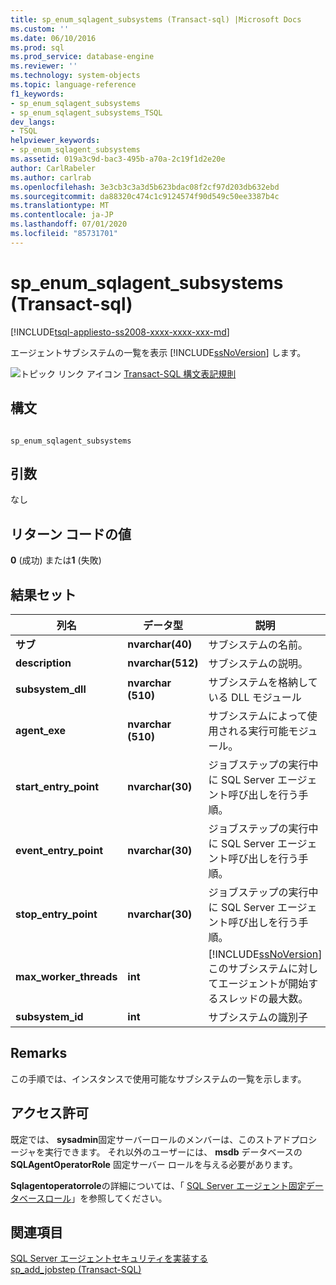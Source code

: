 ```yaml
---
title: sp_enum_sqlagent_subsystems (Transact-sql) |Microsoft Docs
ms.custom: ''
ms.date: 06/10/2016
ms.prod: sql
ms.prod_service: database-engine
ms.reviewer: ''
ms.technology: system-objects
ms.topic: language-reference
f1_keywords:
- sp_enum_sqlagent_subsystems
- sp_enum_sqlagent_subsystems_TSQL
dev_langs:
- TSQL
helpviewer_keywords:
- sp_enum_sqlagent_subsystems
ms.assetid: 019a3c9d-bac3-495b-a70a-2c19f1d2e20e
author: CarlRabeler
ms.author: carlrab
ms.openlocfilehash: 3e3cb3c3a3d5b623bdac08f2cf97d203db632ebd
ms.sourcegitcommit: da88320c474c1c9124574f90d549c50ee3387b4c
ms.translationtype: MT
ms.contentlocale: ja-JP
ms.lasthandoff: 07/01/2020
ms.locfileid: "85731701"
---
```

# <a name="sp_enum_sqlagent_subsystems-transact-sql"></a>sp_enum_sqlagent_subsystems (Transact-sql)
[!INCLUDE[tsql-appliesto-ss2008-xxxx-xxxx-xxx-md](../../includes/applies-to-version/sqlserver.md)]

  エージェントサブシステムの一覧を表示 [!INCLUDE[ssNoVersion](../../includes/ssnoversion-md.md)] します。  
  
 ![トピック リンク アイコン](../../database-engine/configure-windows/media/topic-link.gif "トピック リンク アイコン") [Transact-SQL 構文表記規則](../../t-sql/language-elements/transact-sql-syntax-conventions-transact-sql.md)  
  
## <a name="syntax"></a>構文  
  
```  
  
sp_enum_sqlagent_subsystems  
```  
  
## <a name="arguments"></a>引数  
 なし  
  
## <a name="return-code-values"></a>リターン コードの値  
 **0** (成功) または**1** (失敗)  
  
## <a name="result-sets"></a>結果セット  
  
|列名|データ型|説明|  
|-----------------|---------------|-----------------|  
|**サブ**|**nvarchar(40)**|サブシステムの名前。|  
|**description**|**nvarchar(512)**|サブシステムの説明。|  
|**subsystem_dll**|**nvarchar (510)**|サブシステムを格納している DLL モジュール|  
|**agent_exe**|**nvarchar (510)**|サブシステムによって使用される実行可能モジュール。|  
|**start_entry_point**|**nvarchar(30)**|ジョブステップの実行中に SQL Server エージェント呼び出しを行う手順。|  
|**event_entry_point**|**nvarchar(30)**|ジョブステップの実行中に SQL Server エージェント呼び出しを行う手順。|  
|**stop_entry_point**|**nvarchar(30)**|ジョブステップの実行中に SQL Server エージェント呼び出しを行う手順。|  
|**max_worker_threads**|**int**|[!INCLUDE[ssNoVersion](../../includes/ssnoversion-md.md)]このサブシステムに対してエージェントが開始するスレッドの最大数。|  
|**subsystem_id**|**int**|サブシステムの識別子|  
  
## <a name="remarks"></a>Remarks  
 この手順では、インスタンスで使用可能なサブシステムの一覧を示します。  
  
## <a name="permissions"></a>アクセス許可  
 既定では、 **sysadmin**固定サーバーロールのメンバーは、このストアドプロシージャを実行できます。 それ以外のユーザーには、 **msdb** データベースの **SQLAgentOperatorRole** 固定サーバー ロールを与える必要があります。  
  
 **Sqlagentoperatorrole**の詳細については、「 [SQL Server エージェント固定データベースロール](../../ssms/agent/sql-server-agent-fixed-database-roles.md)」を参照してください。  
  
## <a name="see-also"></a>関連項目  
 [SQL Server エージェントセキュリティを実装する](../../ssms/agent/implement-sql-server-agent-security.md)   
 [sp_add_jobstep &#40;Transact-SQL&#41;](../../relational-databases/system-stored-procedures/sp-add-jobstep-transact-sql.md)  
  
  
